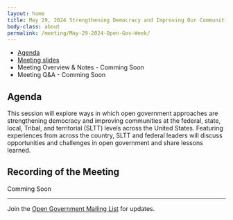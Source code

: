 ```yaml
---
layout: home
title: May 29, 2024 Strengthening Democracy and Improving Our Communities Across All Levels of Government: The United States Experience
body-class: about
permalink: /meeting/May-29-2024-Open-Gov-Week/
---
```


* [Agenda](/assets/files/05292024_Open_Gov_Week_Event_Agenda_FINAL.pdf) 
* [Meeting slides](/assets/05292024_FINAL_Open_Gov_Week_Presentation.pdf)
* Meeting Overview & Notes - Comming Soon
* Meeting Q&A - Comming Soon

## Agenda
This session will explore ways in which open government approaches are strengthening democracy and improving communities at the federal, state, local, Tribal, and territorial (SLTT) levels across the United States. Featuring experiences from across the country, SLTT and federal leaders will discuss opportunities and challenges in open government and share lessons learned.

## Recording of the Meeting
Comming Soon


---

Join the [Open Government Mailing List](https://open.usa.gov/mailing-list/) for updates.
